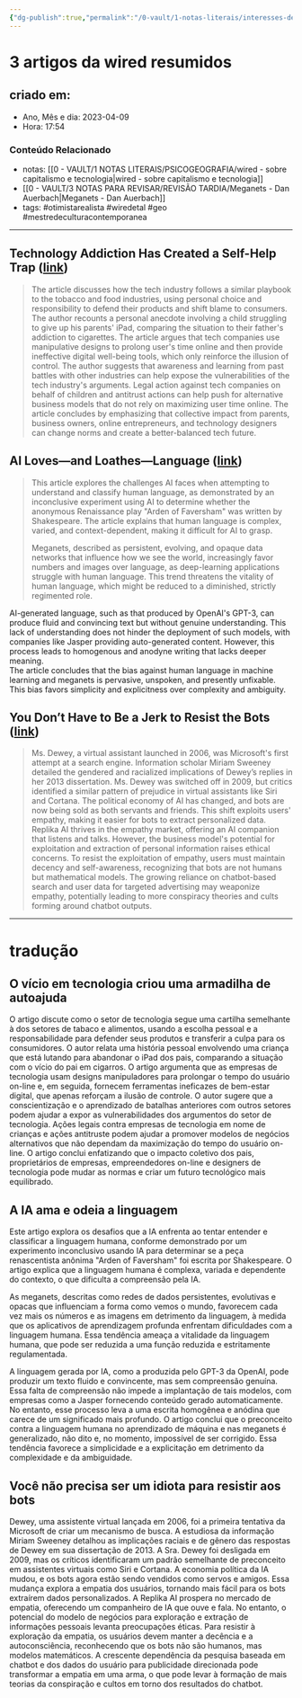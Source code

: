 ```yaml
---
{"dg-publish":true,"permalink":"/0-vault/1-notas-literais/interesses-de-pesquisa/3-artigos-da-wired-resumidos/","tags":["otimistarealista","feministo","capetalismo","leitura","geo"],"dgHomeLink":true,"dgShowLocalGraph":true,"dgShowFileTree":true,"dgEnableSearch":true,"noteIcon":""}
---
```


# 3 artigos da wired resumidos

## criado em: 
-  Ano, Mês e dia: 2023-04-09
- Hora: 17:54

### Conteúdo Relacionado
- notas: [[0 - VAULT/1 NOTAS LITERAIS/PSICOGEOGRAFIA/wired - sobre capitalismo e tecnologia\|wired - sobre capitalismo e tecnologia]]
- [[0 - VAULT/3 NOTAS PARA REVISAR/REVISÃO TARDIA/Meganets - Dan Auerbach\|Meganets - Dan Auerbach]]
- tags: #otimistarealista #wiredetal  #geo #mestredeculturacontemporanea 
---
## Technology Addiction Has Created a Self-Help Trap ([link](https://www.wired.com/story/gaia-bernstein-technology-tobacco/))

>The article discusses how the tech industry follows a similar playbook to the tobacco and food industries, using personal choice and responsibility to defend their products and shift blame to consumers. The author recounts a personal anecdote involving a child struggling to give up his parents' iPad, comparing the situation to their father's addiction to cigarettes. The article argues that tech companies use manipulative designs to prolong user's time online and then provide ineffective digital well-being tools, which only reinforce the illusion of control. The author suggests that awareness and learning from past battles with other industries can help expose the vulnerabilities of the tech industry's arguments. Legal action against tech companies on behalf of children and antitrust actions can help push for alternative business models that do not rely on maximizing user time online. The article concludes by emphasizing that collective impact from parents, business owners, online entrepreneurs, and technology designers can change norms and create a better-balanced tech future.

## AI Loves—and Loathes—Language ([link](https://www.wired.com/story/language-is-one-of-ais-main-sources-of-data-and-greatest-foils/))

>This article explores the challenges AI faces when attempting to understand and classify human language, as demonstrated by an inconclusive experiment using AI to determine whether the anonymous Renaissance play "Arden of Faversham" was written by Shakespeare. The article explains that human language is complex, varied, and context-dependent, making it difficult for AI to grasp.
>
>Meganets, described as persistent, evolving, and opaque data networks that influence how we see the world, increasingly favor numbers and images over language, as deep-learning applications struggle with human language. This trend threatens the vitality of human language, which might be reduced to a diminished, strictly regimented role.
>
  AI-generated language, such as that produced by OpenAI's GPT-3, can produce fluid and convincing text but without genuine understanding. This lack of understanding does not hinder the deployment of such models, with companies like Jasper providing auto-generated content. However, this process leads to homogenous and anodyne writing that lacks deeper meaning.  
  The article concludes that the bias against human language in machine learning and meganets is pervasive, unspoken, and presently unfixable. This bias favors simplicity and explicitness over complexity and ambiguity.

## You Don’t Have to Be a Jerk to Resist the Bots ([link](https://www.wired.com/story/chatgpt-bots-empathy-psychology/))

>Ms. Dewey, a virtual assistant launched in 2006, was Microsoft's first attempt at a search engine. Information scholar Miriam Sweeney detailed the gendered and racialized implications of Dewey’s replies in her 2013 dissertation. Ms. Dewey was switched off in 2009, but critics identified a similar pattern of prejudice in virtual assistants like Siri and Cortana. The political economy of AI has changed, and bots are now being sold as both servants and friends. This shift exploits users' empathy, making it easier for bots to extract personalized data.
  Replika AI thrives in the empathy market, offering an AI companion that listens and talks. However, the business model's potential for exploitation and extraction of personal information raises ethical concerns. To resist the exploitation of empathy, users must maintain decency and self-awareness, recognizing that bots are not humans but mathematical models. The growing reliance on chatbot-based search and user data for targeted advertising may weaponize empathy, potentially leading to more conspiracy theories and cults forming around chatbot outputs.

---
# tradução

## O vício em tecnologia criou uma armadilha de autoajuda

O artigo discute como o setor de tecnologia segue uma cartilha semelhante à dos setores de tabaco e alimentos, usando a escolha pessoal e a responsabilidade para defender seus produtos e transferir a culpa para os consumidores. O autor relata uma história pessoal envolvendo uma criança que está lutando para abandonar o iPad dos pais, comparando a situação com o vício do pai em cigarros. O artigo argumenta que as empresas de tecnologia usam designs manipuladores para prolongar o tempo do usuário on-line e, em seguida, fornecem ferramentas ineficazes de bem-estar digital, que apenas reforçam a ilusão de controle. O autor sugere que a conscientização e o aprendizado de batalhas anteriores com outros setores podem ajudar a expor as vulnerabilidades dos argumentos do setor de tecnologia. Ações legais contra empresas de tecnologia em nome de crianças e ações antitruste podem ajudar a promover modelos de negócios alternativos que não dependam da maximização do tempo do usuário on-line. O artigo conclui enfatizando que o impacto coletivo dos pais, proprietários de empresas, empreendedores on-line e designers de tecnologia pode mudar as normas e criar um futuro tecnológico mais equilibrado.

## A IA ama e odeia a linguagem

Este artigo explora os desafios que a IA enfrenta ao tentar entender e classificar a linguagem humana, conforme demonstrado por um experimento inconclusivo usando IA para determinar se a peça renascentista anônima "Arden of Faversham" foi escrita por Shakespeare. O artigo explica que a linguagem humana é complexa, variada e dependente do contexto, o que dificulta a compreensão pela IA.

As meganets, descritas como redes de dados persistentes, evolutivas e opacas que influenciam a forma como vemos o mundo, favorecem cada vez mais os números e as imagens em detrimento da linguagem, à medida que os aplicativos de aprendizagem profunda enfrentam dificuldades com a linguagem humana. Essa tendência ameaça a vitalidade da linguagem humana, que pode ser reduzida a uma função reduzida e estritamente regulamentada.

A linguagem gerada por IA, como a produzida pelo GPT-3 da OpenAI, pode produzir um texto fluido e convincente, mas sem compreensão genuína. Essa falta de compreensão não impede a implantação de tais modelos, com empresas como a Jasper fornecendo conteúdo gerado automaticamente. No entanto, esse processo leva a uma escrita homogênea e anódina que carece de um significado mais profundo.
O artigo conclui que o preconceito contra a linguagem humana no aprendizado de máquina e nas meganets é generalizado, não dito e, no momento, impossível de ser corrigido. Essa tendência favorece a simplicidade e a explicitação em detrimento da complexidade e da ambiguidade.

## Você não precisa ser um idiota para resistir aos bots

Dewey, uma assistente virtual lançada em 2006, foi a primeira tentativa da Microsoft de criar um mecanismo de busca. A estudiosa da informação Miriam Sweeney detalhou as implicações raciais e de gênero das respostas de Dewey em sua dissertação de 2013. A Sra. Dewey foi desligada em 2009, mas os críticos identificaram um padrão semelhante de preconceito em assistentes virtuais como Siri e Cortana. A economia política da IA mudou, e os bots agora estão sendo vendidos como servos e amigos. Essa mudança explora a empatia dos usuários, tornando mais fácil para os bots extraírem dados personalizados.
A Replika AI prospera no mercado de empatia, oferecendo um companheiro de IA que ouve e fala. No entanto, o potencial do modelo de negócios para exploração e extração de informações pessoais levanta preocupações éticas. Para resistir à exploração da empatia, os usuários devem manter a decência e a autoconsciência, reconhecendo que os bots não são humanos, mas modelos matemáticos. A crescente dependência da pesquisa baseada em chatbot e dos dados do usuário para publicidade direcionada pode transformar a empatia em uma arma, o que pode levar à formação de mais teorias da conspiração e cultos em torno dos resultados do chatbot.
